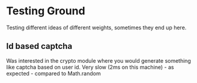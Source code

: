 # Testing Ground
Testing different ideas of different weights, sometimes they end up here.

## Id based captcha
Was interested in the crypto module where you would generate something like captcha based on user id.
Very slow (2ms on this machine) - as expected - compared to Math.random